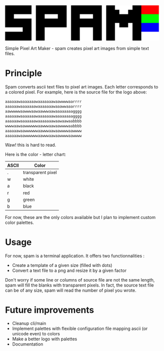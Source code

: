 ![# spam](logo.png "spam logo")

Simple Pixel Art Maker - spam creates pixel art images from simple text files.

# Principle

Spam converts ascii text files to pixel art images. Each letter corresponds to a colored pixel.
For example, here is the source file for the logo above:

```
aaaaaawaaaaaaawaaaaaaawaawwwwaarrrr
aaaaaawaaaaaaawaaaaaaawaaawwaaarrrr
aawwwwwaawwwaawaawwwaawaaaaaaaagggg
aaaaaawaaaaaaawaaaaaaawaaaaaaaagggg
aaaaaawaaaaaaawaaaaaaawaawaawaabbbb
wwwwaawaawwwwwwaawwwaawaawwwwaabbbb
aaaaaawaawwwwwwaawwwaawaawwwwaawwww
aaaaaawaawwwwwwaawwwaawaawwwwaawwww
```

Waw! this is hard to read.

Here is the color - letter chart:

| ASCII | Color |
|---|---|
| . | transparent pixel |
| w | white |
| a | black |
| r | red |
| g | green |
| b | blue |

For now, these are the only colors available but I plan to implement custom color palettes.

# Usage

For now, spam is a terminal application.
It offers two functionnalities :
* Create a template of a given size (filled with dots)
* Convert a text file to a png and resize it by a given factor

Don't worry if some line or columns of source file are not the same length, spam will fill the blanks with transparent pixels.
In fact, the source text file can be of any size, spam will read the number of pixel you wrote.

# Future improvements

* Cleanup cli/main
* Implement palettes with flexible configuration file mapping ascii (or unicode even) to colors
* Make a better logo with palettes
* Documentation

